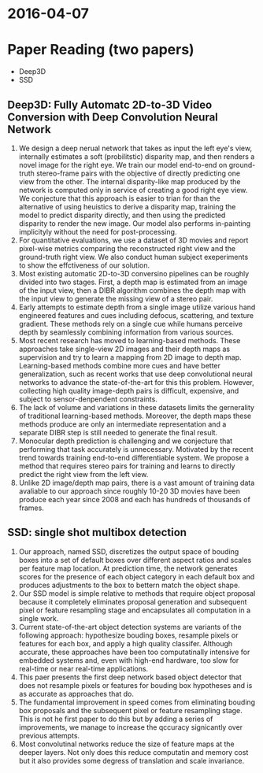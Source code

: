 2016-04-07
===========
# Paper Reading (two papers)
* Deep3D
* SSD

## Deep3D: Fully Automatc 2D-to-3D Video Conversion with Deep Convolution Neural Network

1. We design a deep nerual network that takes as input the left eye's view, internally estimates a soft (probilitstic) disparity map, and then renders a novel image for the right eye. We train our model end-to-end on ground-truth stereo-frame pairs with the objective of directly predicting one view from the other. The internal disparity-like map produced by the network is computed only in service of creating a good right eye view. We conjecture that this approach is easier to trian for than the alternative of using heuistics to derive a disparity map, training the model to predict disparity directly, and then using the predicted disparity to render the new image. Our model also performs in-painting implicityly without the need for post-processing.
2. For quantitative evaluations, we use a dataset of 3D movies and report pixel-wise metrics comparing the reconstructed right view and the ground-truth right view. We also conduct human subject exeperiments to show the effctiveness of our solution.
3. Most existing automatic 2D-to-3D conversino pipelines can be roughly divided into two stages. First, a depth map is estimated from an image of the input view, then a DIBR algorithm combines the depth map with the input view to generate the missing view of a stereo pair. 
4. Early attempts to estimate depth from a single image utilize various hand engineered features and cues including defocus, scattering, and texture gradient. These methods rely on a single cue while humans perceive depth by seamlessly combining information from various sources. 
5. Most recent research has moved to learning-based methods. These approaches take single-view 2D images and their depth maps as supervision and try to learn a mapping from 2D image to depth map. Learning-based methods combine more cues and have better generalization, such as recent works that use deep convolutional neural networks to advance the state-of-the-art for this this problem. However, collecting high quality image-depth pairs is difficult, expensive, and subject to sensor-denpendent constraints.
6. The lack of volume and variations in these datasets limits the gernerality of traditional learning-based methods. Moreover, the depth maps these methods produce are only an intermediate representation and a separate DIBR step is still needed to generate the final result.
7. Monocular depth prediction is challenging and we conjecture that performing that task accurately is unnecessary. Motivated by the recent trend towards training end-to-end differentiable system. We propose a method that requires stereo pairs for training and learns to directly predict the right view from the left view.
8. Unlike 2D image/depth map pairs, there is a vast amount of training data avaliable to our approach since roughly 10-20 3D movies have been produce each year since 2008 and each has hundreds of thousands of frames.

## SSD: single shot multibox detection
1. Our approach, named SSD, discretizes the output space of bouding boxes into  a set of default boxes over different aspect ratios and scales per feature map location. At prediction time, the network generates scores for the presence of each object category in each default box and produces adjustments to the box to bettern match the object shape.
2. Our SSD model is simple relative to methods that require object proposal because it completely eliminates proposal generation and subsequent pixel or feature resampling stage and encapsulates all computation in a single work.
3. Current state-of-the-art object detection systems are variants of the following approach: hypothesize bouding boxes, resample pixels or features for each box, and apply a high quality classifer. Although accurate, these approaches have been too computatinally intensive for embedded systems and, even with high-end hardware, too slow for real-time or near real-time applications. 
4. This paer presents the first deep network based object detector that does not resample pixels or features for bouding box hypotheses and is as accurate as approaches that do.
5. The fundamental improvement in speed comes from eliminating bouding box proposals and the subsequent pixel or feature resampling stage. This is not he first paper to do this but by adding a series of improvements, we manage to increase the qccuracy signicantly over previous attempts.  
6. Most convolutinal networks reduce the size of feature maps at the deeper layers. Not only does this reduce computatin and memory cost but it also provides some degress of translation and scale invariance.